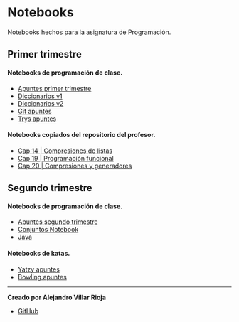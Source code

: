 Notebooks
=========

Notebooks hechos para la asignatura de Programación.

## Primer trimestre
#### Notebooks de programación de clase.
- [Apuntes primer trimestre](Primer_Trimestre/apuntes_1t_nb.ipynb)
- [Diccionarios v1](Primer_Trimestre/diccionarios_v1_nb.ipynb)
- [Diccionarios v2](Primer_Trimestre/diccionarios_v2_nb.ipynb)
- [Git apuntes](Primer_Trimestre/git_nb.ipynb)
- [Trys apuntes](Primer_Trimestre/trys_nb.ipynb)

#### Notebooks copiados del repositorio del profesor.
- [Cap 14 | Compresiones de listas](cap_14_list_comprehensions.ipynb)
- [Cap 19 | Programación funcional](cap_19_functional_programming_tools.ipynb)
- [Cap 20 | Compresiones y generadores](cap_20_comprehensions_and_generators.ipynb)

## Segundo trimestre

#### Notebooks de programación de clase.
- [Apuntes segundo trimestre](Segundo_Trimestre/apuntes_2t_nb.ipynb)
- [Conjuntos Notebook](Segundo_Trimestre/conjuntos.ipynb)
- [Java](Segundo_Trimestre/apuntes_Java.ipynb)

#### Notebooks de katas.

- [Yatzy apuntes](Segundo_Trimestre/yatzi.ipynb)
- [Bowling apuntes](Segundo_Trimestre/bowling.ipynb)
---

**Creado por Alejandro Villar Rioja**


- [GitHub](https://github.com/Kanekiikat)
